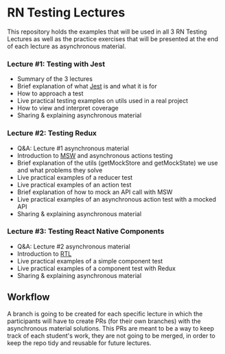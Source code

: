 # RN Testing Lectures

This repository holds the examples that will be used in all 3 RN Testing Lectures as well as the practice exercises that will be presented at the end of each lecture as asynchronous material.

### Lecture #1: Testing with Jest
- Summary of the 3 lectures
- Brief explanation of what [Jest](https://jestjs.io/) is and what it is for
- How to approach a test
- Live practical testing examples on utils used in a real project
- How to view and interpret coverage
- Sharing & explaining asynchronous material

### Lecture #2: Testing Redux
- Q&A: Lecture #1 asynchronous material 
- Introduction to [MSW](https://mswjs.io/) and asynchronous actions testing
- Brief explanation of the utils (getMockStore and getMockState) we use and what problems they solve
- Live practical examples of a reducer test
- Live practical examples of an action test
- Brief explanation of how to mock an API call with MSW
- Live practical examples of an asynchronous action test with a mocked API
- Sharing & explaining asynchronous material

### Lecture #3: Testing React Native Components
- Q&A: Lecture #2 asynchronous material 
- Introduction to [RTL](https://testing-library.com/docs/react-native-testing-library/intro)
- Live practical examples of a simple component test
- Live practical examples of a component test with Redux
- Sharing & explaining asynchronous material

## Workflow
A branch is going to be created for each specific lecture in which the participants will have to create PRs (for their own branches) with the asynchronous material solutions. This PRs are meant to be a way to keep track of each student's work, they are not going to be merged, in order to keep the repo tidy and reusable for future lectures.

